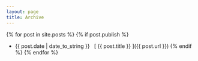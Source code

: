 ```yaml
---
layout: page
title: Archive
---
```


{% for post in site.posts %}
{% if post.publish %}
  * {{ post.date | date_to_string }} &nbsp; [ {{ post.title }} ]({{ post.url }})
{% endif %}
{% endfor %}